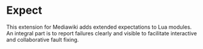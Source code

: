 # Expect
This extension for Mediawiki adds extended expectations to Lua modules. An integral part is to report failures clearly and visible to facilitate interactive and collaborative fault fixing.
